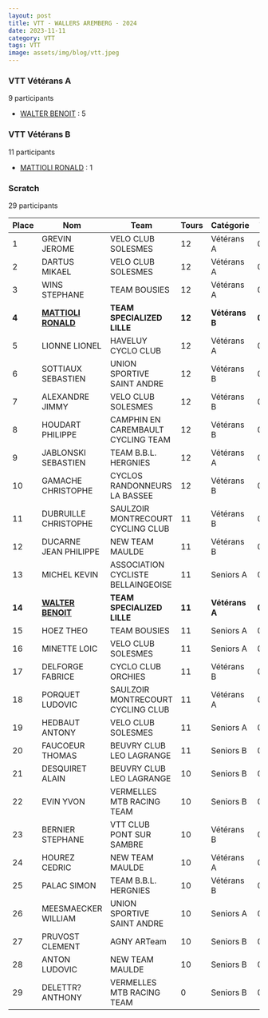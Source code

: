 ```yaml
---
layout: post
title: VTT - WALLERS AREMBERG - 2024
date: 2023-11-11
category: VTT
tags: VTT
image: assets/img/blog/vtt.jpeg
---
```


### VTT Vétérans A
9 participants
- [WALTER BENOIT](https://teamspecializedlille.cc/coureurs/walterbenoit) : 5

### VTT Vétérans B
11 participants
- [MATTIOLI RONALD](https://teamspecializedlille.cc/coureurs/mattiolironald) : 1

### Scratch
29 participants

| Place | Nom | Team | Tours | Catégorie | Temps |
|---|---|---|---|---|---|
| 1 | GREVIN JEROME | VELO CLUB SOLESMES | 12 | Vétérans A | 0:47:22 | 
| 2 | DARTUS MIKAEL | VELO CLUB SOLESMES | 12 | Vétérans A | 0:48:36 | 
| 3 | WINS STEPHANE | TEAM BOUSIES | 12 | Vétérans A | 0:48:54 | 
| **4** | **[MATTIOLI RONALD](https://teamspecializedlille.cc/coureurs/mattiolironald)** | **TEAM SPECIALIZED LILLE** | **12** | **Vétérans B** | **0:49:1** | 
| 5 | LIONNE LIONEL | HAVELUY CYCLO CLUB | 12 | Vétérans A | 0:49:36 | 
| 6 | SOTTIAUX SEBASTIEN | UNION SPORTIVE SAINT ANDRE | 12 | Vétérans B | 0:50:0 | 
| 7 | ALEXANDRE JIMMY | VELO CLUB SOLESMES | 12 | Vétérans B | 0:50:2 | 
| 8 | HOUDART PHILIPPE | CAMPHIN EN CAREMBAULT CYCLING TEAM | 12 | Vétérans B | 0:51:11 | 
| 9 | JABLONSKI SEBASTIEN | TEAM B.B.L. HERGNIES | 12 | Vétérans A | 0:51:28 | 
| 10 | GAMACHE CHRISTOPHE | CYCLOS RANDONNEURS LA BASSEE | 12 | Vétérans B | 0:51:29 | 
| 11 | DUBRUILLE CHRISTOPHE | SAULZOIR MONTRECOURT CYCLING CLUB | 11 | Vétérans B | 0:47:37 | 
| 12 | DUCARNE JEAN PHILIPPE | NEW TEAM MAULDE | 11 | Vétérans B | 0:49:21 | 
| 13 | MICHEL KEVIN | ASSOCIATION CYCLISTE BELLAINGEOISE | 11 | Seniors A | 0:49:49 | 
| **14** | **[WALTER BENOIT](https://teamspecializedlille.cc/coureurs/walterbenoit)** | **TEAM SPECIALIZED LILLE** | **11** | **Vétérans A** | **0:50:36** | 
| 15 | HOEZ THEO | TEAM BOUSIES | 11 | Seniors A | 0:50:54 | 
| 16 | MINETTE LOIC | VELO CLUB SOLESMES | 11 | Seniors A | 0:51:15 | 
| 17 | DELFORGE FABRICE | CYCLO CLUB ORCHIES | 11 | Vétérans B | 0:51:20 | 
| 18 | PORQUET LUDOVIC | SAULZOIR MONTRECOURT CYCLING CLUB | 11 | Vétérans A | 0:51:39 | 
| 19 | HEDBAUT ANTONY | VELO CLUB SOLESMES | 11 | Seniors A | 0:53:3 | 
| 20 | FAUCOEUR THOMAS | BEUVRY CLUB LEO LAGRANGE | 11 | Seniors B | 0:53:47 | 
| 21 | DESQUIRET ALAIN | BEUVRY CLUB LEO LAGRANGE | 10 | Seniors B | 0:50:3 | 
| 22 | EVIN YVON | VERMELLES MTB RACING TEAM | 10 | Seniors B | 0:50:46 | 
| 23 | BERNIER STEPHANE | VTT  CLUB PONT SUR SAMBRE | 10 | Vétérans B | 0:50:48 | 
| 24 | HOUREZ CEDRIC | NEW TEAM MAULDE | 10 | Vétérans A | 0:50:50 | 
| 25 | PALAC SIMON | TEAM B.B.L. HERGNIES | 10 | Vétérans B | 0:51:19 | 
| 26 | MEESMAECKER WILLIAM | UNION SPORTIVE SAINT ANDRE | 10 | Seniors A | 0:51:29 | 
| 27 | PRUVOST CLEMENT | AGNY ARTeam | 10 | Seniors B | 0:51:37 | 
| 28 | ANTON LUDOVIC | NEW TEAM MAULDE | 10 | Seniors B | 0:53:34 | 
| 29 | DELETTR? ANTHONY | VERMELLES MTB RACING TEAM | 0 | Seniors B | 0:38:53 | 
